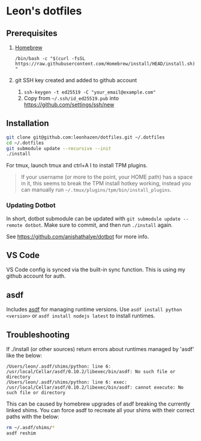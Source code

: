 # Leon's dotfiles

## Prerequisites
1. [Homebrew](https://brew.sh/)

    `/bin/bash -c "$(curl -fsSL https://raw.githubusercontent.com/Homebrew/install/HEAD/install.sh)"`

2. git SSH key created and added to github account
    1. `ssh-keygen -t ed25519 -C "your_email@example.com"`
    2. Copy from `~/.ssh/id_ed25519.pub` into https://github.com/settings/ssh/new

## Installation

```bash
git clone git@github.com:leonhazen/dotfiles.git ~/.dotfiles
cd ~/.dotfiles
git submodule update --recursive --init
./install
```

For tmux, launch tmux and ctrl+A I to install TPM plugins. 
>If your username (or more to the point, your HOME path) has a space in it, this seems to break the TPM install hotkey working, instead you can manually run `~/.tmux/plugins/tpm/bin/install_plugins`.

### Updating Dotbot

In short, dotbot submodule can be updated with `git submodule update --remote dotbot`. Make sure to commit, and then run `./install` again.

See https://github.com/anishathalye/dotbot for more info.

## VS Code

VS Code config is synced via the built-in sync function. This is using my github account for auth.

## asdf

Includes [asdf](https://asdf-vm.com/) for managing runtime versions. Use `asdf install python <version>` or `asdf install nodejs latest` to install runtimes.

## Troubleshooting

If ./install (or other sources) return errors about runtimes managed by 'asdf' like the below: 

```
/Users/leon/.asdf/shims/python: line 6: /usr/local/Cellar/asdf/0.10.2/libexec/bin/asdf: No such file or directory
/Users/leon/.asdf/shims/python: line 6: exec: /usr/local/Cellar/asdf/0.10.2/libexec/bin/asdf: cannot execute: No such file or directory
```

This can be caused by homebrew upgrades of asdf breaking the currently linked shims. You can force asdf to recreate all your shims with their correct paths with the below:

```sh
rm ~/.asdf/shims/*
asdf reshim
```